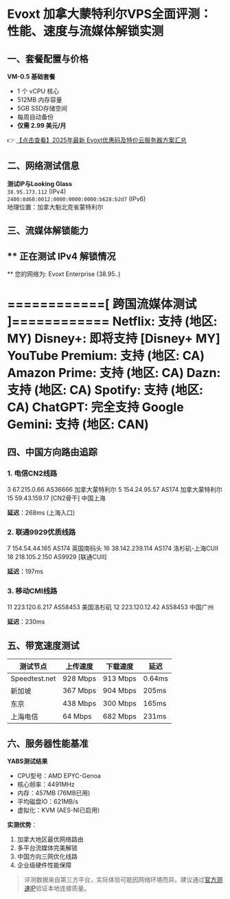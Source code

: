 # Evoxt 加拿大蒙特利尔VPS全面评测：性能、速度与流媒体解锁实测

## 一、套餐配置与价格

**VM-0.5 基础套餐**  
- 1 个 vCPU 核心  
- 512MB 内存容量  
- 5GB SSD存储空间  
- 每周自动备份  
- **仅需 2.99 美元/月**  

👉 [【点击查看】2025年最新 Evoxt优惠码及特价云服务器方案汇总](https://bit.ly/evoxt)

## 二、网络测试信息

**测试IP与Looking Glass**  
`38.95.173.112` (IPv4)  
`2400:8d60:0012:0000:0000:0000:b628:b2d7` (IPv6)  
地理位置：加拿大魁北克省蒙特利尔

## 三、流媒体解锁能力

 ** 正在测试 IPv4 解锁情况
--------------------------------
 ** 您的网络为: Evoxt Enterprise (38.95.*.*)

============[ 跨国流媒体测试 ]============
 Netflix:         支持 (地区: MY)
 Disney+:         即将支持 [Disney+ MY]
 YouTube Premium: 支持 (地区: CA)
 Amazon Prime:    支持 (地区: CA)
 Dazn:            支持 (地区: CA)
 Spotify:         支持 (地区: CA)
 ChatGPT:         完全支持
 Google Gemini:   支持 (地区: CAN)
=========================================

## 四、中国方向路由追踪

### 1. 电信CN2线路

3   67.215.0.66     AS36666   加拿大蒙特利尔
5   154.24.95.57    AS174     加拿大蒙特利尔
15  59.43.159.17    [CN2骨干] 中国上海

**延迟**：268ms (上海入口)

### 2. 联通9929优质线路

7   154.54.44.165   AS174     英国南码头
16  38.142.239.114  AS174     洛杉矶-上海CUII
18  218.105.2.150   AS9929    [联通CUII]

**延迟**：197ms

### 3. 移动CMI线路

11  223.120.6.217   AS58453   美国洛杉矶
12  223.120.12.42   AS58453   中国广州

**延迟**：230ms

## 五、带宽速度测试

| 测试节点       | 上传速度    | 下载速度    | 延迟    |
|----------------|------------|------------|---------|
| Speedtest.net  | 928 Mbps   | 913 Mbps   | 0.64ms  |
| 新加坡         | 367 Mbps   | 904 Mbps   | 205ms   |
| 东京           | 438 Mbps   | 300 Mbps   | 165ms   |
| 上海电信       | 64 Mbps    | 682 Mbps   | 231ms   |

## 六、服务器性能基准

**YABS测试结果**  
- CPU型号：AMD EPYC-Genoa  
- 核心频率：4491MHz  
- 内存：457MB (76MB已用)  
- 平均磁盘IO：621MB/s  
- 虚拟化：KVM (AES-NI已启用)  

**实测优势**：  
1. 加拿大地区最优网络路由  
2. 多平台流媒体完美解锁  
3. 中国方向三网优化线路  
4. 企业级硬件性能保障  

> 评测数据来自第三方平台，实际体验可能因网络环境而异。建议通过[官方测速IP](https://bit.ly/evoxt)验证本地连接质量。